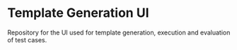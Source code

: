 # Template Generation UI
Repository for the UI used for template generation, execution and evaluation of test cases.
